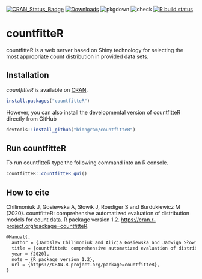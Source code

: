   <!-- badges: start -->
[![CRAN_Status_Badge](http://www.r-pkg.org/badges/version/countfitteR)](https://cran.r-project.org/package=countfitteR)
[![Downloads](http://cranlogs.r-pkg.org/badges/countfitteR)](https://cran.r-project.org/package=countfitteR)
![pkgdown](https://github.com/biongram/countfitteR/workflows/pkgdown/badge.svg)
![check](https://github.com/biongram/countfitteR/workflows/check/badge.svg)
[![R build status](https://github.com/biongram/countfitteR/workflows/R-CMD-check/badge.svg)](https://github.com/jarochi/countfitteR/actions)
  <!-- badges: end -->

# countfitteR

countfitteR is a web server based on Shiny technology for selecting the most appropriate count distribution in provided data sets.

## Installation

*countfitteR* is available on [CRAN](https://cran.r-project.org/package=countfitteR). 

```R
install.packages("countfitteR")
```

However, you can also install the developmental version of countfitteR directly from GitHub

```R
devtools::install_github("biongram/countfitteR")
```

## Run countfitteR

To run countfitteR type the following command into an R console.

```R
countfitteR::countfitteR_gui()
```

## How to cite

Chilimoniuk J, Gosiewska A, Słowik J, Roediger S and Burdukiewicz M (2020). countfitteR: comprehensive automatized evaluation of distribution models for count data. R package version 1.2. https://cran.r-project.org/package=countfitteR.


```tex
@Manual{,
  author = {Jaroslaw Chilimoniuk and Alicja Gosiewska and Jadwiga Słowik and Stefan Roediger and Michal Burdukiewicz},
  title = {countfitteR: comprehensive automatized evaluation of distribution models for count data},
  year = {2020},
  note = {R package version 1.2},
  url = {https://CRAN.R-project.org/package=countfitteR},
}
```
